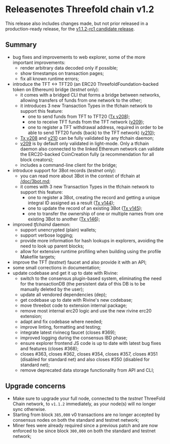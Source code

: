 # Releasenotes Threefold chain v1.2

This release also includes changes made, but not prior released in a production-ready release,
for the [v1.1.2-rc1 candidate release](./v1.1.2_rc1.md).

## Summary

- bug fixes and improvements to web explorer, some of the more important improvements:
  - render arbitrary data decoded only if possible;
  - show timestamps on transaction pages;
  - fix all known runtime errors;
- introduce the TFT <-> TFT20 (an ERC20 ThreefoldFoundation-backed token on Ethereum) bridge (_testnet_ only):
    - it comes with a bridged CLI that forms a bridge between networks, allowing transfers of funds from one network to the other;
    - it introduces 3 new Transaction Types in the tfchain network to support this feature:
        - one to send funds from TFT to TFT20 ([Tx v208][Tx_v208]);
        - one to receive TFT funds from the TFT network ([v209][Tx_v209]);
        - one to register a TFT withdrawal address, required in order to be able to send TFT20 funds (back) to the TFT network) ([v210][Tx_v210]);
    - [Tx v208][Tx_v208] and [v210][Tx_v210] can be fully validated by any tfchain daemon;
    - [v209][Tx_v209] is by default only validated in light-mode. Only a tfchain daemon also connected to the linked Ethereum network can validate the ERC20-backed CoinCreation fully (a recommendation for all block creators);
    - includes a command-line client for the bridge;
- introduce support for 3Bot records (_testnet_ only):
    - you can read more about 3Bot in the context of tfchain at [/doc/3bot.md](/doc/3bot.md);
    - it comes with 3 new Transaction Types in the tfchain network to support this feature:
        - one to register a 3Bot, creating the record and getting a unique integral ID assigned as a result ([Tx v144][Tx_v144]);
        - one to update the record of an existing 3Bot ([Tx v145][Tx_v145]);
        - one to transfer the ownership of one or multiple names from one existing 3Bot to another ([Tx v146][Tx_v146]);
- improved _tfchaind_ daemon:
  - support unencrypted (plain) wallets;
  - support verbose logging;
  - provide more information for hash lookups in explorers, avoiding the need to look up parent blocks;
  - allow for extensive runtime profiling when building using the profile Makefile targets;
- improve the TFT (_testnet_) faucet and also provide it with an API;
- some small corrections in documentation;
- update codebase and get it up to date with Rivine:
    - switch to the consensus plugin-based system, eliminating the need for the transactionDB
      (the persistent data of this DB is to be manually deleted by the user);
    - update all vendored dependencies (dep);
    - get codebase up to date with Rivine's new codebase;
    - move threebot code to extension internal package;
    - remove most internal erc20 logic and use the new rivine erc20 extension;
    - adapt and fix codebase where needed;
    - improve linting, formatting and testing;
    - integrate latest rivinecg faucet (closes #369);
    - improved logging during the consensus IBD phase;
    - ensure explorer frontend JS code is up to date with latest bug fixes and features (closes #368);
    - closes #363, closes #362, closes #354, closes #357, closes #351 (disabled for standard net) and also closes #350 (disabled for standard net);
    - remove deprecated data storage functionality from API and CLI;

## Upgrade concerns

- Make sure to upgrade your full node, connected to the _testnet_ ThreeFold Chain network, to `v1.1.2` immediately, as your node(s) will no longer sync otherwise.
- Starting from block `385,000` v0 transactions are no longer accepted by consensus nodes on both the standard and testnet network;
- Miner fees were already required since a previous patch and are now enforced to be since block `300,000` on both the standard and testnet network;

[Tx_v144]: /doc/transactions.md#3Bot-Registration-Transaction
[Tx_v145]: /doc/transactions.md#3Bot-Record-Update-Transaction
[Tx_v146]: /doc/transactions.md#3Bot-Name-Transfer-Transaction

[Tx_v208]: /doc/transactions.md#ERC20-Convert-Transaction
[Tx_v209]: /doc/transactions.md#ERC20-Coin-Creation-Transaction
[Tx_v210]: /doc/transactions.md#ERC20-Address-Registration-Transaction
